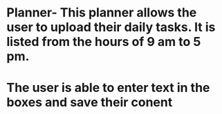 # Planner- This planner allows the user to upload their daily tasks. It is listed from the hours of 9 am to 5 pm.
# The user is able to enter text in the boxes and save their conent
